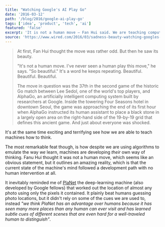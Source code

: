 ```yaml
---
title: "Watching Google's AI Play Go"
date: '2016-03-12'
path: '/blog/2016/google-ai-play-go'
tags: ['idea', 'product', 'tech', 'ai']
featured: 'false'
excerpt: 'It is not a human move — Fan Hui said. We are teaching computers how to think.'
source: 'https://www.wired.com/2016/03/sadness-beauty-watching-googles-ai-play-go/'
---
```


> At first, Fan Hui thought the move was rather odd. But then he saw its beauty.
>
> "It's not a human move. I've never seen a human play this move," he says. "So beautiful." It's a word he keeps repeating. Beautiful. Beautiful. Beautiful.
>
> The move in question was the 37th in the second game of the historic Go match between Lee Sedol, one of the world's top players, and AlphaGo, an artificially intelligent computing system built by researchers at Google. Inside the towering Four Seasons hotel in downtown Seoul, the game was approaching the end of its first hour when AlphaGo instructed its human assistant to place a black stone in a largely open area on the right-hand side of the 19-by-19 grid that defines this ancient game. And just about everyone was shocked.

It's at the same time exciting and terrifying see how we are able to teach machines how to think.

The most remarkable feat though, is how despite we are using algorithms to emulate the way _we_ learn, machines are developing _their_ own way of thinking. Fanu Hui thought it was not a human move, which seems like an obvious statement, but it outlines an amazing reality, which is that the current state of the machine's mind followed a development path with no human intervention at all.

It inevitably reminded me of [PlaNet](https://www.technologyreview.com/s/600889/google-unveils-neural-network-with-superhuman-ability-to-determine-the-location-of-almost/) the deep-learning machine (also developed by Google fellows) that worked out the location of almost any photo using only the pixels it contained. It plainly beat humans guessing photo locations, but it didn't rely on some of the cues we are used to, instead _"we think PlaNet has an advantage over humans because it has seen many more places than any human can ever visit and has learned subtle cues of different scenes that are even hard for a well-traveled human to distinguish"_.
